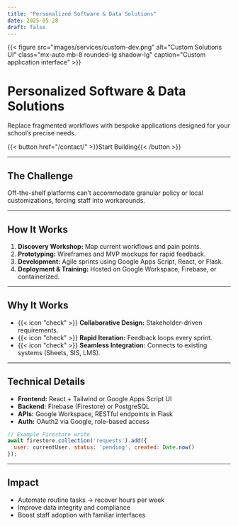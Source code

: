 ```yaml
---
title: "Personalized Software & Data Solutions"
date: 2025-05-28
draft: false
---
```


<div class="text-center">
  {{< figure src="images/services/custom-dev.png" alt="Custom Solutions UI" class="mx-auto mb-8 rounded-lg shadow-lg" caption="Custom application interface" >}}
</div>

# Personalized Software & Data Solutions

Replace fragmented workflows with bespoke applications designed for your school’s precise needs.

{{< button href="/contact/" >}}Start Building{{< /button >}}

---

## The Challenge
Off-the-shelf platforms can’t accommodate granular policy or local customizations, forcing staff into workarounds.

---

## How It Works
1. **Discovery Workshop:** Map current workflows and pain points.
2. **Prototyping:** Wireframes and MVP mockups for rapid feedback.
3. **Development:** Agile sprints using Google Apps Script, React, or Flask.
4. **Deployment & Training:** Hosted on Google Workspace, Firebase, or containerized.

---

## Why It Works
- {{< icon "check" >}} **Collaborative Design:** Stakeholder-driven requirements.
- {{< icon "check" >}} **Rapid Iteration:** Feedback loops every sprint.
- {{< icon "check" >}} **Seamless Integration:** Connects to existing systems (Sheets, SIS, LMS).

---

## Technical Details
- **Frontend:** React + Tailwind or Google Apps Script UI
- **Backend:** Firebase (Firestore) or PostgreSQL
- **APIs:** Google Workspace, RESTful endpoints in Flask
- **Auth:** OAuth2 via Google, role-based access

```javascript
// Example Firestore write
await firestore.collection('requests').add({
  user: currentUser, status: 'pending', created: Date.now()
});
```

---

## Impact
- Automate routine tasks → recover hours per week
- Improve data integrity and compliance
- Boost staff adoption with familiar interfaces
